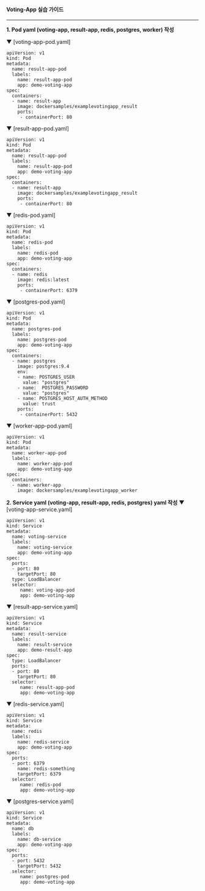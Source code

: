 #### Voting-App 실습 가이드
----

**1. Pod yaml (voting-app, result-app, redis, postgres, worker) 작성**

▼ [voting-app-pod.yaml]
  ```
  apiVersion: v1
  kind: Pod
  metadata:
    name: result-app-pod
    labels:
      name: result-app-pod
      app: demo-voting-app
  spec:
    containers:
    - name: result-app
      image: dockersamples/examplevotingapp_result
      ports:
       - containerPort: 80
  ```
  
▼ [result-app-pod.yaml]
  ```
  apiVersion: v1
  kind: Pod
  metadata:
    name: result-app-pod
    labels:
      name: result-app-pod
      app: demo-voting-app
  spec:
    containers:
    - name: result-app
      image: dockersamples/examplevotingapp_result
      ports:
       - containerPort: 80
  ```
  
▼ [redis-pod.yaml]
  ```
  apiVersion: v1
  kind: Pod
  metadata:
    name: redis-pod
    labels:
      name: redis-pod
      app: demo-voting-app
  spec:
    containers:
    - name: redis
      image: redis:latest
      ports:
       - containerPort: 6379
  ```
  
▼ [postgres-pod.yaml]
  ```
  apiVersion: v1
  kind: Pod
  metadata:
    name: postgres-pod
    labels:
      name: postgres-pod
      app: demo-voting-app
  spec:
    containers:
    - name: postgres
      image: postgres:9.4
      env:
      - name: POSTGRES_USER
        value: "postgres"
      - name:  POSTGRES_PASSWORD
        value: "postgres"
      - name: POSTGRES_HOST_AUTH_METHOD
        value: trust
      ports:
       - containerPort: 5432
  ```
  
▼ [worker-app-pod.yaml]
  ```
  apiVersion: v1
  kind: Pod
  metadata:
    name: worker-app-pod
    labels:
      name: worker-app-pod
      app: demo-voting-app
  spec:
    containers:
    - name: worker-app
      image: dockersamples/examplevotingapp_worker
  ```
  
  
  **2. Service yaml (voting-app, result-app, redis, postgres) yaml 작성**
▼ [voting-app-service.yaml]
```
apiVersion: v1
kind: Service
metadata:
  name: voting-service
  labels:
    name: voting-service
    app: demo-voting-app
spec:
  ports:
  - port: 80
    targetPort: 80
  type: LoadBalancer
  selector:
     name: voting-app-pod
     app: demo-voting-app
```
  
▼ [result-app-service.yaml]
```
apiVersion: v1
kind: Service
metadata:
  name: result-service
  labels:
    name: result-service
    app: demo-result-app
spec:
  type: LoadBalancer
  ports:
  - port: 80
    targetPort: 80
  selector:
     name: result-app-pod
     app: demo-voting-app
```
  
▼ [redis-service.yaml]
```
apiVersion: v1
kind: Service
metadata:
  name: redis
  labels:
    name: redis-service
    app: demo-voting-app
spec:
  ports:
  - port: 6379
    name: redis-something
    targetPort: 6379
  selector:
     name: redis-pod
     app: demo-voting-app
```

▼ [postgres-service.yaml]
```
apiVersion: v1
kind: Service
metadata:
  name: db
  labels:
    name: db-service
    app: demo-voting-app
spec:
  ports:
  - port: 5432
    targetPort: 5432
  selector:
     name: postgres-pod
     app: demo-voting-app
```


  
  
  
